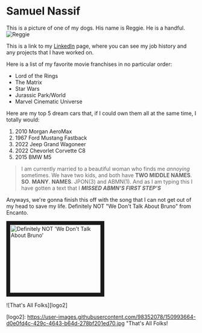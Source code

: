 # Samuel Nassif

This is a picture of one of my dogs. His name is Reggie. He is a handful.
![Reggie][logo]

[logo]: https://user-images.githubusercontent.com/98352078/150882676-a1a75512-6aa2-4189-84a1-45c5c8703c8b.JPG "Reggie"

This is a link to my [LinkedIn](https://www.linkedin.com/in/samuel-nassif-7a9121158/) page, where you can see my job history and any projects that I have worked on.

Here is a list of my favorite movie franchises in no particular order:
* Lord of the Rings
* The Matrix
* Star Wars
* Jurassic Park/World
* Marvel Cinematic Universe

Here are my top 5 dream cars that, if I could own them all at the same time, I totally would:
1. 2010 Morgan AeroMax
2. 1967 Ford Mustang Fastback
3. 2022 Jeep Grand Wagoneer
4. 2022 Chevorlet Corvette C8
5. 2015 BMW M5

>I am currently married to a beautiful woman who finds me *annoying* sometimes.
>We have two kids, and both have **TWO MIDDLE NAMES**. 
>**SO**. **MANY**. **NAMES**. 
>JPON(3) and ABMN(1). 
>And as I am typing this I have gotten a text that I **_MISSED ABMN'S FIRST STEP'S_**

Anyways, we're gonna finish this off with the song that I can not get out of my head to save my life.
Definitely NOT "We Don't Talk About Bruno" from Encanto.

<a href="http://www.youtube.com/watch?feature=player_embedded&v=bvWRMAU6V-c
" target="_blank"><img src="http://img.youtube.com/vi/bvWRMAU6V-c/0.jpg" 
alt="Definitely NOT 'We Don't Talk About Bruno'" width="240" height="180" border="10" /></a>

![That's All Folks][logo2]

[logo2]: https://user-images.githubusercontent.com/98352078/150993664-d0e0fd4c-429c-4643-b64d-278bf201ed70.jpg "That's All Folks!
